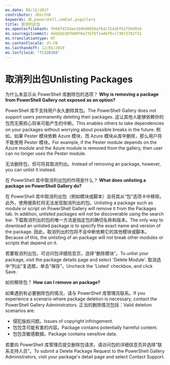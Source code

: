 ```yaml
---
ms.date: 06/12/2017
contributor: JKeithB
keywords: 库,powershell,cmdlet,psgallery
title: 取消列出包
ms.openlocfilehash: fb66fd23dae1d4640056a764c31426f61f56d910
ms.sourcegitcommit: debd2b38fb8070a7357bf1a4bf9cc736f3702f31
ms.translationtype: HT
ms.contentlocale: zh-CN
ms.lasthandoff: 12/05/2019
ms.locfileid: "71328268"
---
```

# <a name="unlisting-packages"></a><span data-ttu-id="46e99-103">取消列出包</span><span class="sxs-lookup"><span data-stu-id="46e99-103">Unlisting Packages</span></span>

<span data-ttu-id="46e99-104">为什么未显示从 PowerShell 库删除包的选项？ </span><span class="sxs-lookup"><span data-stu-id="46e99-104">**Why is removing a package from PowerShell Gallery not exposed as an option?**</span></span>

<span data-ttu-id="46e99-105">PowerShell 库不支持用户永久删除其包。</span><span class="sxs-lookup"><span data-stu-id="46e99-105">The PowerShell Gallery does not support users permanently deleting their packages.</span></span>
<span data-ttu-id="46e99-106">这让其他人能够依赖你的包而无需担心将来可能产生的中断。</span><span class="sxs-lookup"><span data-stu-id="46e99-106">This enables others to take dependencies on your packages without worrying about possible breaks in the future.</span></span>
<span data-ttu-id="46e99-107">例如，如果 Pester 模块依赖 Azure 模块，而 Azure 模块从库中删除，那么用户将不能使用 Pester 模块。</span><span class="sxs-lookup"><span data-stu-id="46e99-107">For example, if the Pester module depends on the Azure module and the Azure module is removed from the gallery, then user can no longer uses the Pester module.</span></span>

<span data-ttu-id="46e99-108">无法删除包，但可将其取消列出。</span><span class="sxs-lookup"><span data-stu-id="46e99-108">Instead of removing an package, however, you can unlist it instead.</span></span>

<span data-ttu-id="46e99-109">在 PowerShell 库中取消列出包的作用是什么？ </span><span class="sxs-lookup"><span data-stu-id="46e99-109">**What does unlisting a package on PowerShell Gallery do?**</span></span>

<span data-ttu-id="46e99-110">在 PowerShell 库中取消列出包（例如模块或脚本）会将其从“包”选项卡中移除。此外，使用搜索栏将无法发现取消列出的包。</span><span class="sxs-lookup"><span data-stu-id="46e99-110">Unlisting a package such as module or script on PowerShell Gallery will remove it from the Packages tab. In addition, unlisted packages will not be discoverable using the search bar.</span></span>
<span data-ttu-id="46e99-111">下载取消列出的包的唯一方法是指定包的确切名称和版本。</span><span class="sxs-lookup"><span data-stu-id="46e99-111">The only way to download an unlisted package is to specify the exact name and version of the package.</span></span>
<span data-ttu-id="46e99-112">因此，取消列出的包将不会中断依赖它的其他模块或脚本。</span><span class="sxs-lookup"><span data-stu-id="46e99-112">Because of this, the unlisting of an package will not break other modules or scripts that depend on it.</span></span>

<span data-ttu-id="46e99-113">若要取消列出包，可访问包详细信息页，选择“删除模块”。</span><span class="sxs-lookup"><span data-stu-id="46e99-113">To unlist your package, visit the package details page and select 'Delete Module'.</span></span> <span data-ttu-id="46e99-114">取消选中“列出”复选框，单击“保存”。</span><span class="sxs-lookup"><span data-stu-id="46e99-114">Uncheck the 'Listed' checkbox, and click Save.</span></span>

<span data-ttu-id="46e99-115">如何移除包？ </span><span class="sxs-lookup"><span data-stu-id="46e99-115">**How can I remove an package?**</span></span>

<span data-ttu-id="46e99-116">如果遇到有必要删除包的情况，请与 PowerShell 库管理员联系。</span><span class="sxs-lookup"><span data-stu-id="46e99-116">If you experience a scenario where package deletion is necessary, contact the PowerShell Gallery Administrators.</span></span>
<span data-ttu-id="46e99-117">正当的删除情况包括：</span><span class="sxs-lookup"><span data-stu-id="46e99-117">Valid deletion scenarios are:</span></span>
- <span data-ttu-id="46e99-118">侵犯版权问题。</span><span class="sxs-lookup"><span data-stu-id="46e99-118">Issues of copyright infringement.</span></span>
- <span data-ttu-id="46e99-119">包包含可能有害的内容。</span><span class="sxs-lookup"><span data-stu-id="46e99-119">Package contains potentially harmful content.</span></span>
- <span data-ttu-id="46e99-120">包包含敏感数据。</span><span class="sxs-lookup"><span data-stu-id="46e99-120">Package contains sensitive data.</span></span>

<span data-ttu-id="46e99-121">若要向 PowerShell 库管理员提交删除包请求，请访问包的详细信息页并选择“联系支持人员”。</span><span class="sxs-lookup"><span data-stu-id="46e99-121">To submit a Delete Package Request to the PowerShell Gallery Administrators, visit your package's detail page and select Contact Support.</span></span>
